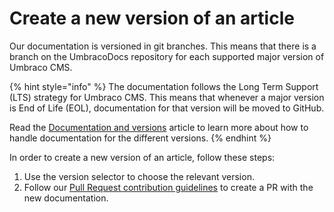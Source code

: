 # Create a new version of an article

Our documentation is versioned in git branches. This means that there is a branch on the UmbracoDocs repository for each supported major version of Umbraco CMS.

{% hint style="info" %}
The documentation follows the Long Term Support (LTS) strategy for Umbraco CMS. This means that whenever a major version is End of Life (EOL), documentation for that version will be moved to GitHub.

Read the [Documentation and versions](../documentation-and-versions.md) article to learn more about how to handle documentation for the different versions.
{% endhint %}

In order to create a new version of an article, follow these steps:

1. Use the version selector to choose the relevant version.
2. Follow our [Pull Request contribution guidelines](pull-request.md) to create a PR with the new documentation.
